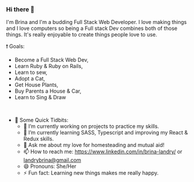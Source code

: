 ### Hi there 👋
  I'm Brina and I'm a budding Full Stack Web Developer. I love making things and I love computers so being a Full stack Dev combines both of those things. It's really enjoyable to create things people love to use. 
  
  :exclamation: Goals: 
  - Become a Full Stack Web Dev,
  - Learn Ruby & Ruby on Rails,
  - Learn to sew, 
  - Adopt a Cat, 
  - Get House Plants, 
  - Buy Parents a House & Car, 
  - Learn to Sing & Draw 


<br>

- :bouquet: Some Quick Tidbits:
  - 🔭 I’m currently working on projects to practice my skills. 
  - 🌱 I’m currently learning SASS, Typescript and improving my React & Redux skills.
  - 💬 Ask me about my love for homesteading and mutual aid!
  - 📫 How to reach me: https://www.linkedin.com/in/brina-landry/ or landrybrina@gmail.com
  - 😄 Pronouns: She/Her
  - ⚡ Fun fact: Learning new things makes me really happy. 
  
<!--
**OverlordAnders/OverlordAnders** is a ✨ _special_ ✨ repository because its `README.md` (this file) appears on your GitHub profile.

Here are some ideas to get you started:

- 🔭 I’m currently working on my main portfolio site. It well showcase my skills and link to other projects I've created. 
- 🌱 I’m currently learning SASS, JQUERY, Typescript and improving my React & Redux skills.
- 💬 Ask me about my love for Korean culture/music/tv.
- 📫 How to reach me: https://www.linkedin.com/in/brina-landry/ or landrybrina@gmail.com
- 😄 Pronouns: She/Her
- ⚡ Fun fact: Learning new things makes me really happy. 
-->
